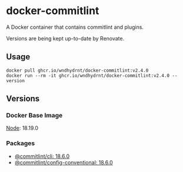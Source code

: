 # docker-commitlint

A Docker container that contains commitlint and plugins.

Versions are being kept up-to-date by Renovate.

## Usage

```shell
docker pull ghcr.io/wndhydrnt/docker-commitlint:v2.4.0
docker run --rm -it ghcr.io/wndhydrnt/docker-commitlint:v2.4.0 --version
```

## Versions

### Docker Base Image

[Node](https://hub.docker.com/_/node): 18.19.0

### Packages

- [@commitlint/cli: 18.6.0](https://www.npmjs.com/package/@commitlint/cli/v/18.6.0)
- [@commitlint/config-conventional: 18.6.0](https://www.npmjs.com/package/@commitlint/config-conventional/v/18.6.0)
